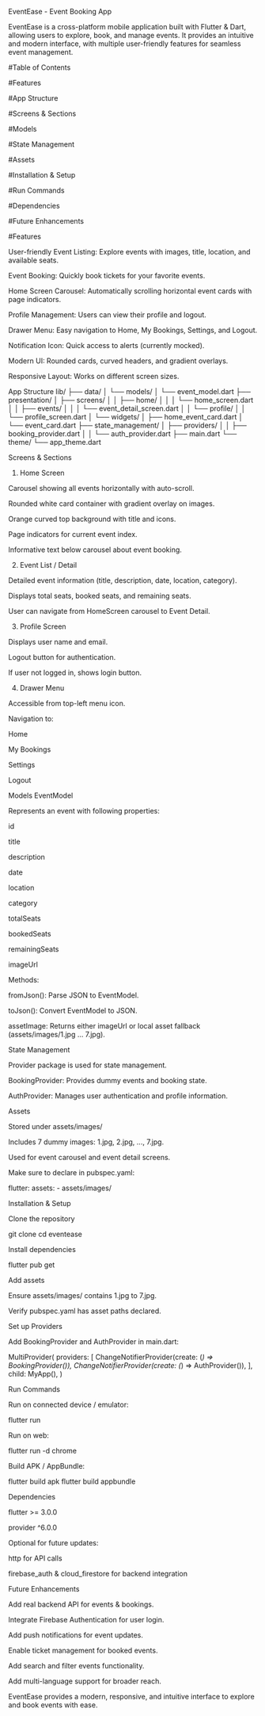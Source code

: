 EventEase - Event Booking App

EventEase is a cross-platform mobile application built with Flutter & Dart, allowing users to explore, book, and manage events. It provides an intuitive and modern interface, with multiple user-friendly features for seamless event management.

#Table of Contents

#Features

#App Structure

#Screens & Sections

#Models

#State Management

#Assets

#Installation & Setup

#Run Commands

#Dependencies

#Future Enhancements

#Features

User-friendly Event Listing: Explore events with images, title, location, and available seats.

Event Booking: Quickly book tickets for your favorite events.

Home Screen Carousel: Automatically scrolling horizontal event cards with page indicators.

Profile Management: Users can view their profile and logout.

Drawer Menu: Easy navigation to Home, My Bookings, Settings, and Logout.

Notification Icon: Quick access to alerts (currently mocked).

Modern UI: Rounded cards, curved headers, and gradient overlays.

Responsive Layout: Works on different screen sizes.

App Structure
lib/
├── data/
│   └── models/
│       └── event_model.dart
├── presentation/
│   ├── screens/
│   │   ├── home/
│   │   │   └── home_screen.dart
│   │   ├── events/
│   │   │   └── event_detail_screen.dart
│   │   └── profile/
│   │       └── profile_screen.dart
│   └── widgets/
│       ├── home_event_card.dart
│       └── event_card.dart
├── state_management/
│   ├── providers/
│   │   ├── booking_provider.dart
│   │   └── auth_provider.dart
├── main.dart
└── theme/
    └── app_theme.dart

Screens & Sections
1. Home Screen

Carousel showing all events horizontally with auto-scroll.

Rounded white card container with gradient overlay on images.

Orange curved top background with title and icons.

Page indicators for current event index.

Informative text below carousel about event booking.

2. Event List / Detail

Detailed event information (title, description, date, location, category).

Displays total seats, booked seats, and remaining seats.

User can navigate from HomeScreen carousel to Event Detail.

3. Profile Screen

Displays user name and email.

Logout button for authentication.

If user not logged in, shows login button.

4. Drawer Menu

Accessible from top-left menu icon.

Navigation to:

Home

My Bookings

Settings

Logout

Models
EventModel

Represents an event with following properties:

id

title

description

date

location

category

totalSeats

bookedSeats

remainingSeats

imageUrl

Methods:

fromJson(): Parse JSON to EventModel.

toJson(): Convert EventModel to JSON.

assetImage: Returns either imageUrl or local asset fallback (assets/images/1.jpg … 7.jpg).

State Management

Provider package is used for state management.

BookingProvider: Provides dummy events and booking state.

AuthProvider: Manages user authentication and profile information.

Assets

Stored under assets/images/

Includes 7 dummy images: 1.jpg, 2.jpg, ..., 7.jpg.

Used for event carousel and event detail screens.

Make sure to declare in pubspec.yaml:

flutter:
  assets:
    - assets/images/

Installation & Setup

Clone the repository

git clone <your-repo-url>
cd eventease


Install dependencies

flutter pub get


Add assets

Ensure assets/images/ contains 1.jpg to 7.jpg.

Verify pubspec.yaml has asset paths declared.

Set up Providers

Add BookingProvider and AuthProvider in main.dart:

MultiProvider(
  providers: [
    ChangeNotifierProvider(create: (_) => BookingProvider()),
    ChangeNotifierProvider(create: (_) => AuthProvider()),
  ],
  child: MyApp(),
)

Run Commands

Run on connected device / emulator:

flutter run


Run on web:

flutter run -d chrome


Build APK / AppBundle:

flutter build apk
flutter build appbundle

Dependencies

flutter >= 3.0.0

provider ^6.0.0

Optional for future updates:

http for API calls

firebase_auth & cloud_firestore for backend integration

Future Enhancements

Add real backend API for events & bookings.

Integrate Firebase Authentication for user login.

Add push notifications for event updates.

Enable ticket management for booked events.

Add search and filter events functionality.

Add multi-language support for broader reach.

EventEase provides a modern, responsive, and intuitive interface to explore and book events with ease.